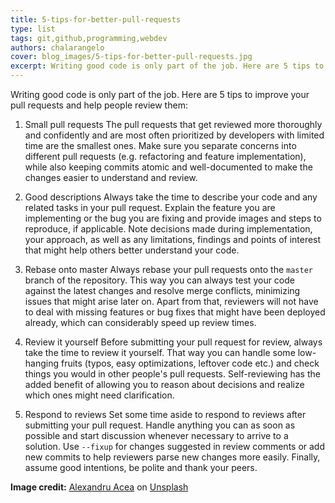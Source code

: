 ```yaml
---
title: 5-tips-for-better-pull-requests
type: list
tags: git,github,programming,webdev
authors: chalarangelo
cover: blog_images/5-tips-for-better-pull-requests.jpg
excerpt: Writing good code is only part of the job. Here are 5 tips to improve your pull requests and help people review them.
---
```


Writing good code is only part of the job. Here are 5 tips to improve your pull requests and help people review them:

1. Small pull requests
The pull requests that get reviewed more thoroughly and confidently and are most often prioritized by developers with limited time are the smallest ones. Make sure you separate concerns into different pull requests (e.g. refactoring and feature implementation), while also keeping commits atomic and well-documented to make the changes easier to understand and review.

2. Good descriptions
Always take the time to describe your code and any related tasks in your pull request. Explain the feature you are implementing or the bug you are fixing and provide images and steps to reproduce, if applicable. Note decisions made during implementation, your approach, as well as any limitations, findings and points of interest that might help others better understand your code.

3. Rebase onto master
Always rebase your pull requests onto the `master` branch of the repository. This way you can always test your code against the latest changes and resolve merge conflicts, minimizing issues that might arise later on. Apart from that, reviewers will not have to deal with missing features or bug fixes that might have been deployed already, which can considerably speed up review times.

4. Review it yourself
Before submitting your pull request for review, always take the time to review it yourself. That way you can handle some low-hanging fruits (typos, easy optimizations, leftover code etc.) and check things you would in other people's pull requests. Self-reviewing has the added benefit of allowing you to reason about decisions and realize which ones might need clarification.

5. Respond to reviews
Set some time aside to respond to reviews after submitting your pull request. Handle anything you can as soon as possible and start discussion whenever necessary to arrive to a solution. Use `--fixup` for changes suggested in review comments or add new commits to help reviewers parse new changes more easily. Finally, assume good intentions, be polite and thank your peers.

**Image credit:** [Alexandru Acea](https://unsplash.com/@alexacea?utm_source=unsplash&utm_medium=referral&utm_content=creditCopyText) on [Unsplash](https://unsplash.com/s/photos/code?utm_source=unsplash&utm_medium=referral&utm_content=creditCopyText)
